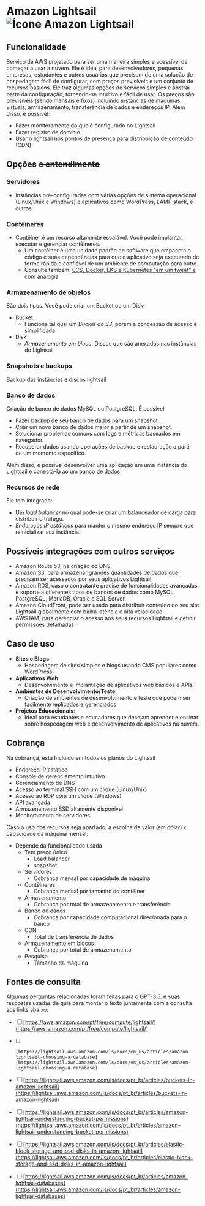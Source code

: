 # Amazon Lightsail ![Ícone Amazon Lightsail](https://icon.icepanel.io/AWS/svg/Compute/Lightsail.svg)

## Funcionalidade
Serviço da AWS projetado para ser uma maneira simples e acessível de começar a usar a nuvem. Ele é ideal para desenvolvedores, pequenas empresas, estudantes e outros usuários que precisam de uma solução de hospedagem fácil de configurar, com preços previsíveis e um conjunto de recursos básicos.
Ele traz algumas opções de serviços simples e abstrai parte da configuração, tornando-se intuitivo e fácil de usar.
Os preços são previsíveis (sendo mensais e fixos) incluindo instâncias de máquinas virtuais, armazenamento, transferência de dados e endereços IP. 
Além disso, é possível:
- Fazer monitoramento do que é configurado no Lightsail
- Fazer registro de domínio
- Usar o lightsail nos pontos de presença para distribuição de conteúdo (CDN)


## Opções ~~e entendimento~~

### Servidores 
-   Instâncias pré-configuradas com várias opções de sistema operacional (Linux/Unix e Windows) e aplicativos como WordPress, LAMP stack, e outros.

### Contêineres
- Contêiner é um recurso altamente escalável. Você pode implantar, executar e gerenciar contêineres. 
	- Um contêiner é uma unidade padrão de software que empacota o código e suas dependências para que o aplicativo seja executado de forma rápida e confiável de um ambiente de computação para outro.
	- Consulte também: [ECS, Docker, EKS e Kubernetes "em um tweet" e com analogia](https://github.com/millena84/aws-cfl-c02-pt-br/blob/main/extras/ecs-docker-eks-k8s-em-1-tweet.md)

### Armazenamento de objetos
São dois tipos. Você pode criar um Bucket ou um Disk:

-   Bucket
    -   Funciona tal qual um  _Bucket do S3_, porém a concessão de acesso é simplificada
-   Disk
    -   _Armazenamento em bloco_. Discos que são anexados nas instâncias do Lightsail

### Snapshots e backups
Backup das instâncias e discos lightsail
 
### Banco de dados
Criação de banco de dados MySQL ou PostgreSQL. É possível:

-   Fazer backup de seu banco de dados para um snapshot.
-   Criar um novo banco de dados maior a partir de um snapshot.
-   Solucionar problemas comuns com logs e métricas baseados em navegador.
-   Recuperar dados usando operações de backup e restauração a partir de um momento específico.

Além disso, é possível desenvolver uma aplicação em uma instância do Lightsail e conectá-la ao um banco de dados.

### Recursos de rede
Ele tem integrado:
- Um _load balancer_ no qual pode-se criar um balanceador de carga para distribuir o tráfego.
- _Endereços IP estáticos_ para manter o mesmo endereço IP sempre que reinicializar sua instância.

## Possíveis integrações com outros serviços
- Amazon Route 53, na criação do DNS
- Amazon S3, para armazenar grandes quantidades de dados que precisam ser acessados por seus aplicativos Lightsail.
- Amazon RDS, caso o contratante precise de funcionalidades avançadas e suporte a diferentes tipos de bancos de dados como MySQL, PostgreSQL, MariaDB, Oracle e SQL Server.
- Amazon CloudFront, pode ser usado para distribuir conteúdo do seu site Lightsail globalmente com baixa latência e alta velocidade.
- AWS IAM, para gerenciar o acesso aos seus recursos Lightsail e definir permissões detalhadas.

## Caso de uso
- **Sites e Blogs**:  
    -   Hospedagem de sites simples e blogs usando CMS populares como WordPress.
- **Aplicativos Web**: 
    -   Desenvolvimento e implantação de aplicativos web básicos e APIs.
- **Ambientes de Desenvolvimento/Teste**: 
    -   Criação de ambientes de desenvolvimento e teste que podem ser facilmente replicados e gerenciados.
- **Projetos Educacionais**:   
    -   Ideal para estudantes e educadores que desejam aprender e ensinar sobre hospedagem web e desenvolvimento de aplicativos na nuvem.


## Cobrança
Na cobrança, está Incluído em todos os planos do Lightsail

-   Endereço IP estático
-   Console de gerenciamento intuitivo
-   Gerenciamento de DNS
-   Acesso ao terminal SSH com um clique (Linux/Unix)
-   Acesso ao RDP com um clique (Windows)
-   API avançada
-   Armazenamento SSD altamente disponível
-   Monitoramento de servidores

Caso o uso dos recursos seja apartado, a escolha de valor (em dólar) x capacidade da máquina mensal:
-   Depende da funcionalidade usada
    -   Tem preço único
        -   Load balancer
        -   snapshot
    -   Servidores
        -   Cobrança mensal por capacidade de máquina
    -   Contêineres
        -   Cobrança mensal por tamanho do contêiner
    -   Armazenamento
        -   Cobrança por total de armazenamento e transferência
    -   Banco de dados
        -   Cobrança por capacidade computacional direcionada para o banco
    -   CDN
        -   Total de transferência de dados
    -   Armazenamento em blocos
        -   Cobrança por total de armazenamento
    -   Pesquisa
        -   Tamanho da máquina

## Fontes de consulta
Algumas perguntas relacionadas foram feitas para o GPT-3.5. e suas respostas usadas de guia para montar o texto juntamente com a consulta aos links abaixo:
- [ ]   [https://aws.amazon.com/pt/free/compute/lightsail/](https://aws.amazon.com/pt/free/compute/lightsail/) 
- [ ]     [https://lightsail.aws.amazon.com/ls/docs/en_us/articles/amazon-lightsail-choosing-a-database](https://lightsail.aws.amazon.com/ls/docs/en_us/articles/amazon-lightsail-choosing-a-database)
- [ ]  [https://lightsail.aws.amazon.com/ls/docs/pt_br/articles/buckets-in-amazon-lightsail](https://lightsail.aws.amazon.com/ls/docs/pt_br/articles/buckets-in-amazon-lightsail)
- [ ]  [https://lightsail.aws.amazon.com/ls/docs/pt_br/articles/amazon-lightsail-understanding-bucket-permissions](https://lightsail.aws.amazon.com/ls/docs/pt_br/articles/amazon-lightsail-understanding-bucket-permissions)
- [ ]  [https://lightsail.aws.amazon.com/ls/docs/pt_br/articles/elastic-block-storage-and-ssd-disks-in-amazon-lightsail](https://lightsail.aws.amazon.com/ls/docs/pt_br/articles/elastic-block-storage-and-ssd-disks-in-amazon-lightsail)
- [ ]  [https://lightsail.aws.amazon.com/ls/docs/pt_br/articles/amazon-lightsail-databases](https://lightsail.aws.amazon.com/ls/docs/pt_br/articles/amazon-lightsail-databases)


